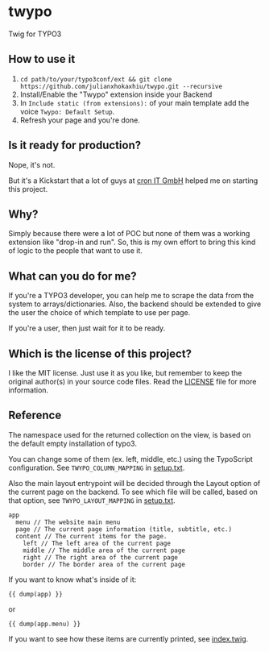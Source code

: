 twypo
=====

Twig for TYPO3

## How to use it
1. `cd path/to/your/typo3conf/ext && git clone https://github.com/julianxhokaxhiu/twypo.git --recursive`
2. Install/Enable the "Twypo" extension inside your Backend
3. In `Include static (from extensions):` of your main template add the voice `Twypo: Default Setup`.
4. Refresh your page and you're done.

## Is it ready for production?
Nope, it's not.

But it's a Kickstart that a lot of guys at [cron IT GmbH](http://www.cron.eu) helped me on starting this project.

## Why?
Simply because there were a lot of POC but none of them was a working extension like "drop-in and run". So, this is my own effort to bring this kind of logic to the people that want to use it.

## What can you do for me?
If you're a TYPO3 developer, you can help me to scrape the data from the system to arrays/dictionaries. Also, the backend should be extended to give the user the choice of which template to use per page.

If you're a user, then just wait for it to be ready.

## Which is the license of this project?
I like the MIT license. Just use it as you like, but remember to keep the original author(s) in your source code files. Read the [LICENSE](https://github.com/julianxhokaxhiu/twypo/blob/master/LICENSE) file for more information.

## Reference

The namespace used for the returned collection on the view, is based on the default empty installation of typo3.

You can change some of them (ex. left, middle, etc.) using the TypoScript configuration. See `TWYPO_COLUMN_MAPPING` in [setup.txt](https://github.com/julianxhokaxhiu/twypo/blob/master/Configuration/TypoScript/setup.txt#L94).

Also the main layout entrypoint will be decided through the Layout option of the current page on the backend. To see which file will be called, based on that option, see `TWYPO_LAYOUT_MAPPING` in [setup.txt](https://github.com/julianxhokaxhiu/twypo/blob/master/Configuration/TypoScript/setup.txt#L105).

```
app
  menu // The website main menu
  page // The current page information (title, subtitle, etc.)
  content // The current items for the page.
    left // The left area of the current page
    middle // The middle area of the current page
    right // The right area of the current page
    border // The border area of the current page
```

If you want to know what's inside of it:

```
{{ dump(app) }}
```

or

```
{{ dump(app.menu) }}
```

If you want to see how these items are currently printed, see [index.twig](https://github.com/julianxhokaxhiu/twypo/blob/master/Resources/Private/Templates/index.twig).